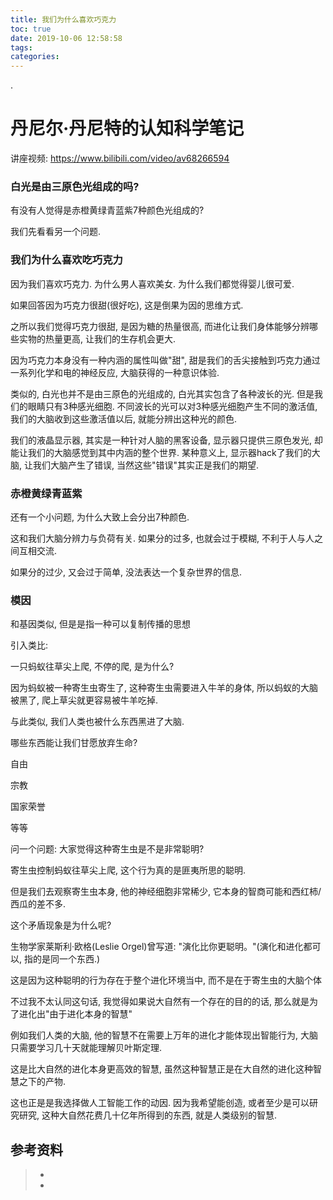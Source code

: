 ```yaml
---
title: 我们为什么喜欢巧克力
toc: true
date: 2019-10-06 12:58:58
tags:
categories:
---
```


.

# 丹尼尔·丹尼特的认知科学笔记

讲座视频: https://www.bilibili.com/video/av68266594



### 白光是由三原色光组成的吗?

有没有人觉得是赤橙黄绿青蓝紫7种颜色光组成的?

我们先看看另一个问题. 

### 我们为什么喜欢吃巧克力

因为我们喜欢巧克力. 为什么男人喜欢美女. 为什么我们都觉得婴儿很可爱.

如果回答因为巧克力很甜(很好吃), 这是倒果为因的思维方式.

之所以我们觉得巧克力很甜, 是因为糖的热量很高, 而进化让我们身体能够分辨哪些实物的热量更高, 让我们的生存机会更大.

因为巧克力本身没有一种内涵的属性叫做"甜", 甜是我们的舌尖接触到巧克力通过一系列化学和电的神经反应, 大脑获得的一种意识体验.

类似的, 白光也并不是由三原色的光组成的, 白光其实包含了各种波长的光. 但是我们的眼睛只有3种感光细胞. 不同波长的光可以对3种感光细胞产生不同的激活值, 我们的大脑收到这些激活值以后, 就能分辨出这种光的颜色.

我们的液晶显示器, 其实是一种针对人脑的黑客设备, 显示器只提供三原色发光, 却能让我们的大脑感觉到其中内涵的整个世界. 某种意义上, 显示器hack了我们的大脑, 让我们大脑产生了错误, 当然这些"错误"其实正是我们的期望. 

### 赤橙黄绿青蓝紫

还有一个小问题, 为什么大致上会分出7种颜色.

这和我们大脑分辨力与负荷有关. 如果分的过多, 也就会过于模糊, 不利于人与人之间互相交流.

如果分的过少, 又会过于简单, 没法表达一个复杂世界的信息. 



### 模因

和基因类似, 但是是指一种可以复制传播的思想

引入类比:

一只蚂蚁往草尖上爬, 不停的爬, 是为什么?

因为蚂蚁被一种寄生虫寄生了, 这种寄生虫需要进入牛羊的身体, 所以蚂蚁的大脑被黑了, 爬上草尖就更容易被牛羊吃掉.

与此类似, 我们人类也被什么东西黑进了大脑.

哪些东西能让我们甘愿放弃生命?

自由

宗教

国家荣誉

等等

问一个问题: 大家觉得这种寄生虫是不是非常聪明?

寄生虫控制蚂蚁往草尖上爬, 这个行为真的是匪夷所思的聪明.

但是我们去观察寄生虫本身, 他的神经细胞非常稀少, 它本身的智商可能和西红柿/西瓜的差不多.

这个矛盾现象是为什么呢?

生物学家莱斯利·欧格(Leslie Orgel)曾写道: "演化比你更聪明。"(演化和进化都可以, 指的是同一个东西.)

这是因为这种聪明的行为存在于整个进化环境当中, 而不是在于寄生虫的大脑个体



不过我不太认同这句话, 我觉得如果说大自然有一个存在的目的的话, 那么就是为了进化出"由于进化本身的智慧"

例如我们人类的大脑, 他的智慧不在需要上万年的进化才能体现出智能行为, 大脑只需要学习几十天就能理解贝叶斯定理.

这是比大自然的进化本身更高效的智慧, 虽然这种智慧正是在大自然的进化这种智慧之下的产物.

这也正是是我选择做人工智能工作的动因. 因为我希望能创造, 或者至少是可以研究研究, 这种大自然花费几十亿年所得到的东西, 就是人类级别的智慧.



## 参考资料
> - []()
> - []()

